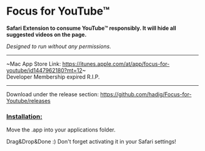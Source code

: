 # Focus for YouTube&trade;


**Safari Extension to consume YouTube&trade; responsibly. It will hide all suggested videos on the page.**

*Designed to run without any permissions.*
***
~Mac App Store Link: https://itunes.apple.com/at/app/focus-for-youtube/id1447962180?mt=12~  
Developer Membership expired R.I.P.

***
Download under the release section: https://github.com/hadig/Focus-for-Youtube/releases

### <ins>Installation:</ins> ###

Move the .app into your applications folder. 

Drag&Drop&Done :) Don't forget activating it in your Safari settings!
